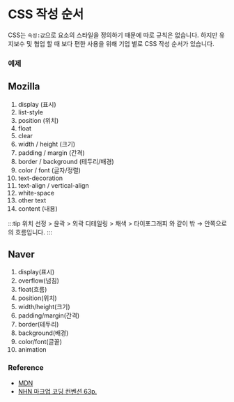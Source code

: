# CSS 작성 순서

CSS는 `속성:값`으로 요소의 스타일을 정의하기 때문에 따로 규칙은 없습니다.
하지만 유지보수 및 협업 할 때 보다 편한 사용을 위해 기업 별로 CSS 작성 순서가 있습니다.

### 예제

## Mozilla

1. display (표시)
2. list-style
3. position (위치)
4. float
5. clear
6. width / height (크기)
7. padding / margin (간격)
8. border / background (테두리/배경)
9. color / font (글자/정렬)
10. text-decoration
11. text-align / vertical-align
12. white-space
13. other text
14. content (내용)

:::tip
위치 선정 > 윤곽 > 외곽 디테일링 > 채색 > 타이포그래피 와 같이 밖 → 안쪽으로의 흐름입니다.
:::

## Naver

1. display(표시)
2. overflow(넘침)
3. float(흐름)
4. position(위치)
5. width/height(크기)
6. padding/margin(간격)
7. border(테두리)
8. background(배경)
9. color/font(글꼴)
10. animation

### Reference

- [MDN](https://developer.mozilla.org/en-US/docs/MDN/Guidelines/Code_guidelines/CSS#favor_longhand_rules_over_terse_shorthand)
- [NHN 마크업 코딩 컨벤션 63p.](https://nuli.navercorp.com/data/convention/NHN_Coding_Conventions_for_Markup_Languages.pdf)
